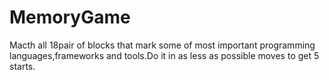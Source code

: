 # MemoryGame
Macth all 18pair of blocks that mark some of most important programming languages,frameworks and tools.Do it in as less as possible moves to get 5 starts. 

